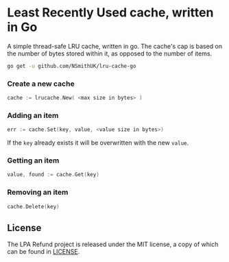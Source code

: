 # Least Recently Used cache, written in Go

A simple thread-safe LRU cache, written in go. The cache's cap is based on the
number of bytes stored within it, as opposed to the number of items.

```sh
go get -u github.com/NSmithUK/lru-cache-go
```

### Create a new cache
```go
cache := lrucache.New( <max size in bytes> )
```

### Adding an item
```go
err := cache.Set(key, value, <value size in bytes>)
```
If the `key` already exists it will be overwritten with the new `value`.

### Getting an item
```go
value, found := cache.Get(key)
```

### Removing an item
```go
cache.Delete(key)
```

## License

The LPA Refund project is released under the MIT license, a copy of which can be found in [LICENSE](LICENSE).